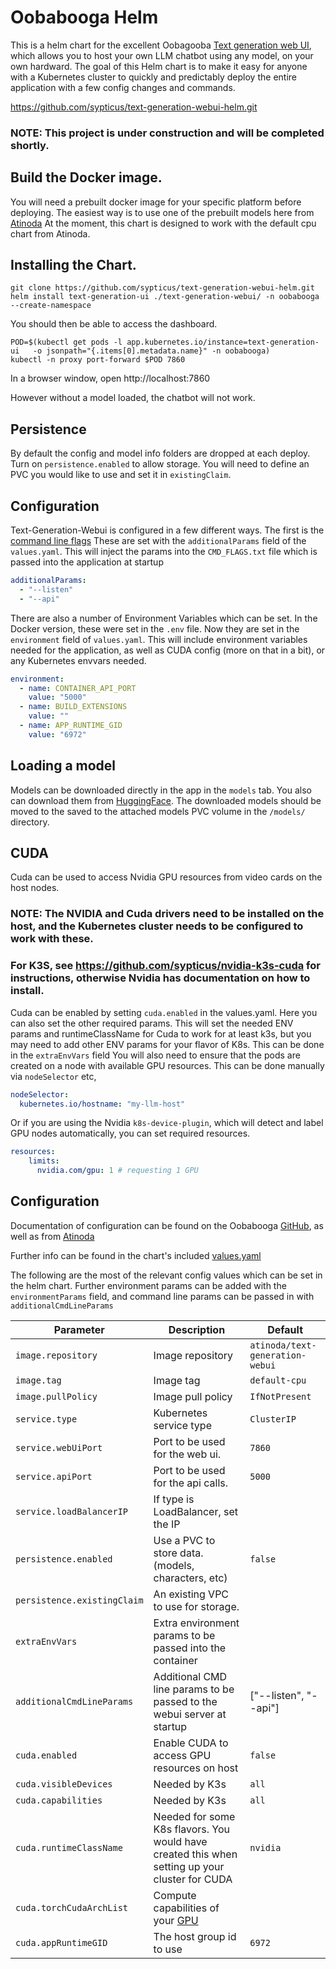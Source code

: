 # Oobabooga Helm

This is a helm chart for the excellent Oobagooba [Text generation web UI](https://github.com/oobabooga/text-generation-webui), which allows you to host your own LLM chatbot using any model, on your own hardward.
The goal of this Helm chart is to make it easy for anyone with a Kubernetes cluster to quickly and predictably deploy the entire application with a few config changes and commands.

https://github.com/sypticus/text-generation-webui-helm.git


### NOTE: This project is under construction and will be completed shortly.

## Build the Docker image.
You will need a prebuilt docker image for your specific platform before deploying. The easiest way is to use one of the prebuilt models here from [Atinoda](https://github.com/Atinoda/text-generation-webui-docker)
At the moment, this chart is designed to work with the default cpu chart from Atinoda.


## Installing the Chart.

```console
git clone https://github.com/sypticus/text-generation-webui-helm.git
helm install text-generation-ui ./text-generation-webui/ -n oobabooga --create-namespace
```

You should then be able to access the dashboard.

```console
POD=$(kubectl get pods -l app.kubernetes.io/instance=text-generation-ui   -o jsonpath="{.items[0].metadata.name}" -n oobabooga)
kubectl -n proxy port-forward $POD 7860

```
In a browser window, open http://localhost:7860

However without a model loaded, the chatbot will not work.

## Persistence
By default the config and model info folders are dropped at each deploy. Turn on `persistence.enabled` to allow storage.
You will need to define an PVC you would like to use and set it in `existingClaim`.


## Configuration

Text-Generation-Webui is configured in a few different ways. The first is the [command line flags](https://github.com/oobabooga/text-generation-webui?tab=readme-ov-file#updating-the-requirements)
These are set with the `additionalParams` field of the `values.yaml`. This will inject the params into the `CMD_FLAGS.txt` file which is passed into the application at startup

```yaml
additionalParams:
  - "--listen"
  - "--api"
```

There are also a number of Environment Variables which can be set. In the Docker version, these were set in the `.env` file. 
Now they are set in the `environment` field of `values.yaml`. 
This will include environment variables needed for the application, as well as CUDA config (more on that in a bit), or any Kubernetes envvars needed.

```yaml
environment:
  - name: CONTAINER_API_PORT
    value: "5000"
  - name: BUILD_EXTENSIONS
    value: ""
  - name: APP_RUNTIME_GID
    value: "6972"
```

## Loading a model
Models can be downloaded directly in the app in the `models` tab. You also can download them from [HuggingFace](https://huggingface.co/models). The downloaded models should be moved to the 
saved to the attached models PVC volume in the `/models/` directory.



## CUDA 
Cuda can be used to access Nvidia GPU resources from video cards on the host nodes. 

### NOTE: The NVIDIA and Cuda drivers need to be installed on the host, and the Kubernetes cluster needs to be configured to work with these.
### For K3S, see https://github.com/sypticus/nvidia-k3s-cuda for instructions, otherwise Nvidia has documentation on how to install.

Cuda can be enabled by setting `cuda.enabled` in the values.yaml. Here you can also set the other required params. 
This will set the needed ENV params and runtimeClassName for Cuda to work for at least k3s, but you may need to add other ENV params for your flavor of K8s. 
This can be done in the `extraEnvVars` field
You will also need to ensure that the pods are created on a node with available GPU resources. 
This can be done manually via `nodeSelector` etc, 

```yaml
nodeSelector:
  kubernetes.io/hostname: "my-llm-host"
```

Or if you are using the Nvidia `k8s-device-plugin`, which will detect and label GPU nodes automatically, you can set required resources. 

```yaml
resources:
    limits:
      nvidia.com/gpu: 1 # requesting 1 GPU
```


## Configuration

Documentation of configuration can be found on the Oobabooga [GitHub](https://github.com/oobabooga/text-generation-webui?tab=readme-ov-file#updating-the-requirements),
as well as from [Atinoda](https://github.com/Atinoda/text-generation-webui-docker?tab=readme-ov-file#configuration)

Further info can be found in the chart's included [values.yaml](https://github.com/sypticus/text-generation-webui-helm/blob/main/text-generation-webui/values.yaml)


The following are the most of the relevant config values which can be set in the helm chart.
Further environment params can be added with the `environmentParams` field, and command line params can be passed in with `additionalCmdLineParams`

| Parameter                   | Description                                                                                                               | Default                         |
|-----------------------------|---------------------------------------------------------------------------------------------------------------------------|---------------------------------|
| `image.repository`          | Image repository                                                                                                          | `atinoda/text-generation-webui` |
| `image.tag`                 | Image tag                                                                                                                 | `default-cpu`                   |
| `image.pullPolicy`          | Image pull policy                                                                                                         | `IfNotPresent`                  |
| `service.type`              | Kubernetes service type                                                                                                   | `ClusterIP`                     |
| `service.webUiPort`         | Port to be used for the web ui.                                                                                           | `7860`                          |
| `service.apiPort`           | Port to be used for the api calls.                                                                                        | `5000`                          |
| `service.loadBalancerIP`    | If type is LoadBalancer, set the IP                                                                                       |                                 |
| `persistence.enabled`       | Use a PVC to store data.  (models, characters, etc)                                                                       | `false`                         |
| `persistence.existingClaim` | An existing VPC to use for storage.                                                                                       |                                 |
| `extraEnvVars`              | Extra environment params to be passed into the container                                                                  |                                 |
| `additionalCmdLineParams`   | Additional CMD line params to be passed to the webui server at startup                                                    | ["--listen", "--api"]           |
| `cuda.enabled`              | Enable CUDA to access GPU resources on host                                                                               | `false`                         |
| `cuda.visibleDevices`       | Needed by K3s                                                                                                             | `all`                           |
| `cuda.capabilities`         | Needed by K3s                                                                                                             | `all`                           |
| `cuda.runtimeClassName`     | Needed for some K8s flavors. You would have created this when setting up your cluster for CUDA                            | `nvidia`                        |
| `cuda.torchCudaArchList`    | Compute capabilities of your [GPU](https://docs.nvidia.com/cuda/cuda-c-programming-guide/index.html#compute-capabilities) |                                 |
| `cuda.appRuntimeGID`        | The host group id to use                                                                                                  | `6972`                          |
